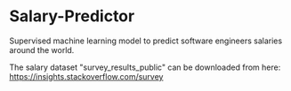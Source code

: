 # Salary-Predictor
Supervised machine learning model to predict software engineers salaries around the world.

The salary dataset "survey_results_public" can be downloaded from here: https://insights.stackoverflow.com/survey
